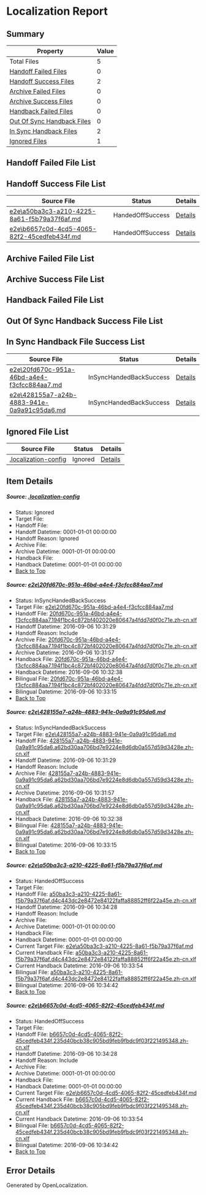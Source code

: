 # <a name='report-top'></a> Localization Report

## Summary
 Property | Value 
 -------- | ----- 
 Total Files | 5
[ Handoff Failed Files ](#handoff-failed-list)| 0
[ Handoff Success Files ](#handoff-success-list)| 2
[ Archive Failed Files ](#archive-failed-list)| 0
[ Archive Success Files ](#archive-success-list)| 0
[ Handback Failed Files ](#handback-failed-list)| 0
[ Out Of Sync Handback Files ](#outofsync-handback-success-list)| 0
[ In Sync Handback Files ](#insync-handback-success-list)| 2
[ Ignored Files ](#ignored-list)| 1

## <a name='handoff-failed-list'></a> Handoff Failed File List

## <a name='handoff-success-list'></a> Handoff Success File List
 Source File | Status | Details 
 ----------- | ------ | ------- 
 [e2e\a50ba3c3-a210-4225-8a61-f5b79a37f6af.md](https://github.com/OpenLocalizationTestOrg/ol-test0/blob/d507287d3127133b504890e46d4e23b1675716b1/e2e/a50ba3c3-a210-4225-8a61-f5b79a37f6af.md) | HandedOffSuccess | [Details](#f301de58aba45745a46f336b7b5121d3a21366eb3)
 [e2e\b6657c0d-4cd5-4065-82f2-45cedfeb434f.md](https://github.com/OpenLocalizationTestOrg/ol-test0/blob/d507287d3127133b504890e46d4e23b1675716b1/e2e/b6657c0d-4cd5-4065-82f2-45cedfeb434f.md) | HandedOffSuccess | [Details](#f06d5f041b206ab93d6b43897bfee9bdd51cefe34)

## <a name='archive-failed-list'></a> Archive Failed File List

## <a name='archive-success-list'></a> Archive Success File List

## <a name='handback-failed-list'></a> Handback Failed File List

## <a name='outofsync-handback-success-list'></a> Out Of Sync Handback Success File List

## <a name='insync-handback-success-list'></a> In Sync Handback File Success List
 Source File | Status | Details 
 ----------- | ------ | ------- 
 [e2e\20fd670c-951a-46bd-a4e4-f3cfcc884aa7.md](https://github.com/OpenLocalizationTestOrg/ol-test0/blob/e888209a802f795e90a62db593aa6b75338234d0/e2e/20fd670c-951a-46bd-a4e4-f3cfcc884aa7.md) | InSyncHandedBackSuccess | [Details](#61136379a1c5021a9725b088cca6a7058fd6394e1)
 [e2e\428155a7-a24b-4883-941e-0a9a91c95da6.md](https://github.com/OpenLocalizationTestOrg/ol-test0/blob/e888209a802f795e90a62db593aa6b75338234d0/e2e/428155a7-a24b-4883-941e-0a9a91c95da6.md) | InSyncHandedBackSuccess | [Details](#9f2f2209ce87b8c89781ff8b26ace8c7072dbd902)

## <a name='ignored-list'></a> Ignored File List
 Source File | Status | Details 
 ----------- | ------ | ------- 
 [.localization-config](https://github.com/OpenLocalizationTestOrg/ol-test0/blob/d507287d3127133b504890e46d4e23b1675716b1/.localization-config) | Ignored | [Details](#3d4f252ac210baf56311d7e97dcc2db10974dbd20)

## Item Details
##### <a name='3d4f252ac210baf56311d7e97dcc2db10974dbd20'></a> Source: [.localization-config](https://github.com/OpenLocalizationTestOrg/ol-test0/blob/d507287d3127133b504890e46d4e23b1675716b1/.localization-config)
* Status: Ignored
* Target File: 
* Handoff File: 
* Handoff Datetime: 0001-01-01 00:00:00
* Handoff Reason: Ignored
* Archive File: 
* Archive Datetime: 0001-01-01 00:00:00
* Handback File: 
* Handback Datetime: 0001-01-01 00:00:00
* [Back to Top](#report-top)

##### <a name='61136379a1c5021a9725b088cca6a7058fd6394e1'></a> Source: [e2e\20fd670c-951a-46bd-a4e4-f3cfcc884aa7.md](https://github.com/OpenLocalizationTestOrg/ol-test0/blob/e888209a802f795e90a62db593aa6b75338234d0/e2e/20fd670c-951a-46bd-a4e4-f3cfcc884aa7.md)
* Status: InSyncHandedBackSuccess
* Target File: [e2e\20fd670c-951a-46bd-a4e4-f3cfcc884aa7.md](https://github.com/OpenLocalizationTestOrg/ol-test0-zhcn/blob/d3ec25f6f96d62cbf10c3d2367286297db3956a1/e2e/20fd670c-951a-46bd-a4e4-f3cfcc884aa7.md)
* Handoff File: [20fd670c-951a-46bd-a4e4-f3cfcc884aa7.194f1bc4c872bf402020e80647a4fdd7d0f0c71e.zh-cn.xlf](https://github.com/OpenLocalizationTestOrg/ol-test0-handoff/blob/e30e5fcdb962b49b8dcd961553757f3b2f3f4ed5/ol-handoff/OpenLocalizationTestOrg/ol-test0-zhcn/ci/ht/20fd670c-951a-46bd-a4e4-f3cfcc884aa7.194f1bc4c872bf402020e80647a4fdd7d0f0c71e.zh-cn.xlf)
* Handoff Datetime: 2016-09-06 10:31:29
* Handoff Reason: Include
* Archive File: [20fd670c-951a-46bd-a4e4-f3cfcc884aa7.194f1bc4c872bf402020e80647a4fdd7d0f0c71e.zh-cn.xlf](https://github.com/OpenLocalizationTestOrg/ol-test0-handoff/blob/089051d869a4477dcafebb64637b085cd1370853/ol-archive/OpenLocalizationTestOrg/ol-test0-zhcn/ci/ht/20fd670c-951a-46bd-a4e4-f3cfcc884aa7.194f1bc4c872bf402020e80647a4fdd7d0f0c71e.zh-cn.xlf)
* Archive Datetime: 2016-09-06 10:31:57
* Handback File: [20fd670c-951a-46bd-a4e4-f3cfcc884aa7.194f1bc4c872bf402020e80647a4fdd7d0f0c71e.zh-cn.xlf](https://github.com/OpenLocalizationTestOrg/ol-test0-handback/blob/acf546de82c09c1ac7f9a398de8125082c06c690/ol-handback/OpenLocalizationTestOrg/ol-test0-zhcn/ci/ht/20fd670c-951a-46bd-a4e4-f3cfcc884aa7.194f1bc4c872bf402020e80647a4fdd7d0f0c71e.zh-cn.xlf)
* Handback Datetime: 2016-09-06 10:32:38
* Bilingual File: [20fd670c-951a-46bd-a4e4-f3cfcc884aa7.194f1bc4c872bf402020e80647a4fdd7d0f0c71e.zh-cn.xlf](https://github.com/OpenLocalizationTestOrg/ol-test0-handback/blob/acf546de82c09c1ac7f9a398de8125082c06c690/ol-handback/OpenLocalizationTestOrg/ol-test0-zhcn/ci/ht/20fd670c-951a-46bd-a4e4-f3cfcc884aa7.194f1bc4c872bf402020e80647a4fdd7d0f0c71e.zh-cn.xlf)
* Bilingual Datetime: 2016-09-06 10:33:15
* [Back to Top](#report-top)

##### <a name='9f2f2209ce87b8c89781ff8b26ace8c7072dbd902'></a> Source: [e2e\428155a7-a24b-4883-941e-0a9a91c95da6.md](https://github.com/OpenLocalizationTestOrg/ol-test0/blob/e888209a802f795e90a62db593aa6b75338234d0/e2e/428155a7-a24b-4883-941e-0a9a91c95da6.md)
* Status: InSyncHandedBackSuccess
* Target File: [e2e\428155a7-a24b-4883-941e-0a9a91c95da6.md](https://github.com/OpenLocalizationTestOrg/ol-test0-zhcn/blob/d3ec25f6f96d62cbf10c3d2367286297db3956a1/e2e/428155a7-a24b-4883-941e-0a9a91c95da6.md)
* Handoff File: [428155a7-a24b-4883-941e-0a9a91c95da6.a62bd30aa706bd7e9224e8d6db0a557d59d3428e.zh-cn.xlf](https://github.com/OpenLocalizationTestOrg/ol-test0-handoff/blob/e30e5fcdb962b49b8dcd961553757f3b2f3f4ed5/ol-handoff/OpenLocalizationTestOrg/ol-test0-zhcn/ci/ht/428155a7-a24b-4883-941e-0a9a91c95da6.a62bd30aa706bd7e9224e8d6db0a557d59d3428e.zh-cn.xlf)
* Handoff Datetime: 2016-09-06 10:31:29
* Handoff Reason: Include
* Archive File: [428155a7-a24b-4883-941e-0a9a91c95da6.a62bd30aa706bd7e9224e8d6db0a557d59d3428e.zh-cn.xlf](https://github.com/OpenLocalizationTestOrg/ol-test0-handoff/blob/089051d869a4477dcafebb64637b085cd1370853/ol-archive/OpenLocalizationTestOrg/ol-test0-zhcn/ci/ht/428155a7-a24b-4883-941e-0a9a91c95da6.a62bd30aa706bd7e9224e8d6db0a557d59d3428e.zh-cn.xlf)
* Archive Datetime: 2016-09-06 10:31:57
* Handback File: [428155a7-a24b-4883-941e-0a9a91c95da6.a62bd30aa706bd7e9224e8d6db0a557d59d3428e.zh-cn.xlf](https://github.com/OpenLocalizationTestOrg/ol-test0-handback/blob/acf546de82c09c1ac7f9a398de8125082c06c690/ol-handback/OpenLocalizationTestOrg/ol-test0-zhcn/ci/ht/428155a7-a24b-4883-941e-0a9a91c95da6.a62bd30aa706bd7e9224e8d6db0a557d59d3428e.zh-cn.xlf)
* Handback Datetime: 2016-09-06 10:32:38
* Bilingual File: [428155a7-a24b-4883-941e-0a9a91c95da6.a62bd30aa706bd7e9224e8d6db0a557d59d3428e.zh-cn.xlf](https://github.com/OpenLocalizationTestOrg/ol-test0-handback/blob/acf546de82c09c1ac7f9a398de8125082c06c690/ol-handback/OpenLocalizationTestOrg/ol-test0-zhcn/ci/ht/428155a7-a24b-4883-941e-0a9a91c95da6.a62bd30aa706bd7e9224e8d6db0a557d59d3428e.zh-cn.xlf)
* Bilingual Datetime: 2016-09-06 10:33:15
* [Back to Top](#report-top)

##### <a name='f301de58aba45745a46f336b7b5121d3a21366eb3'></a> Source: [e2e\a50ba3c3-a210-4225-8a61-f5b79a37f6af.md](https://github.com/OpenLocalizationTestOrg/ol-test0/blob/d507287d3127133b504890e46d4e23b1675716b1/e2e/a50ba3c3-a210-4225-8a61-f5b79a37f6af.md)
* Status: HandedOffSuccess
* Target File: 
* Handoff File: [a50ba3c3-a210-4225-8a61-f5b79a37f6af.d4c443dc2e8472e84122faffa88852ff6f22a45e.zh-cn.xlf](https://github.com/OpenLocalizationTestOrg/ol-test0-handoff/blob/1abe634ea3bc516385d1dbffa4b11c8d321b01bb/ol-handoff/OpenLocalizationTestOrg/ol-test0-zhcn/ci/ht/a50ba3c3-a210-4225-8a61-f5b79a37f6af.d4c443dc2e8472e84122faffa88852ff6f22a45e.zh-cn.xlf)
* Handoff Datetime: 2016-09-06 10:34:28
* Handoff Reason: Include
* Archive File: 
* Archive Datetime: 0001-01-01 00:00:00
* Handback File: 
* Handback Datetime: 0001-01-01 00:00:00
* Current Target File: [e2e\a50ba3c3-a210-4225-8a61-f5b79a37f6af.md](https://github.com/OpenLocalizationTestOrg/ol-test0-zhcn/blob/7938a41f92cb5ffe43ac4488c439a11565907ce4/e2e/a50ba3c3-a210-4225-8a61-f5b79a37f6af.md)
* Current Handback File: [a50ba3c3-a210-4225-8a61-f5b79a37f6af.d4c443dc2e8472e84122faffa88852ff6f22a45e.zh-cn.xlf](https://github.com/OpenLocalizationTestOrg/ol-test0-handback/blob/b0b740f8da0df9bea0a21341bf7a9f3e34c85c86/ol-handback/OpenLocalizationTestOrg/ol-test0-zhcn/ci/ht/a50ba3c3-a210-4225-8a61-f5b79a37f6af.d4c443dc2e8472e84122faffa88852ff6f22a45e.zh-cn.xlf)
* Current Handback Datetime: 2016-09-06 10:33:54
* Bilingual File: [a50ba3c3-a210-4225-8a61-f5b79a37f6af.d4c443dc2e8472e84122faffa88852ff6f22a45e.zh-cn.xlf](https://github.com/OpenLocalizationTestOrg/ol-test0-handback/blob/b0b740f8da0df9bea0a21341bf7a9f3e34c85c86/ol-handback/OpenLocalizationTestOrg/ol-test0-zhcn/ci/ht/a50ba3c3-a210-4225-8a61-f5b79a37f6af.d4c443dc2e8472e84122faffa88852ff6f22a45e.zh-cn.xlf)
* Bilingual Datetime: 2016-09-06 10:34:42
* [Back to Top](#report-top)

##### <a name='f06d5f041b206ab93d6b43897bfee9bdd51cefe34'></a> Source: [e2e\b6657c0d-4cd5-4065-82f2-45cedfeb434f.md](https://github.com/OpenLocalizationTestOrg/ol-test0/blob/d507287d3127133b504890e46d4e23b1675716b1/e2e/b6657c0d-4cd5-4065-82f2-45cedfeb434f.md)
* Status: HandedOffSuccess
* Target File: 
* Handoff File: [b6657c0d-4cd5-4065-82f2-45cedfeb434f.235d40bcb38c905bd9feb9fbdc9f03f221495348.zh-cn.xlf](https://github.com/OpenLocalizationTestOrg/ol-test0-handoff/blob/1abe634ea3bc516385d1dbffa4b11c8d321b01bb/ol-handoff/OpenLocalizationTestOrg/ol-test0-zhcn/ci/ht/b6657c0d-4cd5-4065-82f2-45cedfeb434f.235d40bcb38c905bd9feb9fbdc9f03f221495348.zh-cn.xlf)
* Handoff Datetime: 2016-09-06 10:34:28
* Handoff Reason: Include
* Archive File: 
* Archive Datetime: 0001-01-01 00:00:00
* Handback File: 
* Handback Datetime: 0001-01-01 00:00:00
* Current Target File: [e2e\b6657c0d-4cd5-4065-82f2-45cedfeb434f.md](https://github.com/OpenLocalizationTestOrg/ol-test0-zhcn/blob/7938a41f92cb5ffe43ac4488c439a11565907ce4/e2e/b6657c0d-4cd5-4065-82f2-45cedfeb434f.md)
* Current Handback File: [b6657c0d-4cd5-4065-82f2-45cedfeb434f.235d40bcb38c905bd9feb9fbdc9f03f221495348.zh-cn.xlf](https://github.com/OpenLocalizationTestOrg/ol-test0-handback/blob/b0b740f8da0df9bea0a21341bf7a9f3e34c85c86/ol-handback/OpenLocalizationTestOrg/ol-test0-zhcn/ci/ht/b6657c0d-4cd5-4065-82f2-45cedfeb434f.235d40bcb38c905bd9feb9fbdc9f03f221495348.zh-cn.xlf)
* Current Handback Datetime: 2016-09-06 10:33:54
* Bilingual File: [b6657c0d-4cd5-4065-82f2-45cedfeb434f.235d40bcb38c905bd9feb9fbdc9f03f221495348.zh-cn.xlf](https://github.com/OpenLocalizationTestOrg/ol-test0-handback/blob/b0b740f8da0df9bea0a21341bf7a9f3e34c85c86/ol-handback/OpenLocalizationTestOrg/ol-test0-zhcn/ci/ht/b6657c0d-4cd5-4065-82f2-45cedfeb434f.235d40bcb38c905bd9feb9fbdc9f03f221495348.zh-cn.xlf)
* Bilingual Datetime: 2016-09-06 10:34:42
* [Back to Top](#report-top)


## Error Details

Generated by OpenLocalization.
